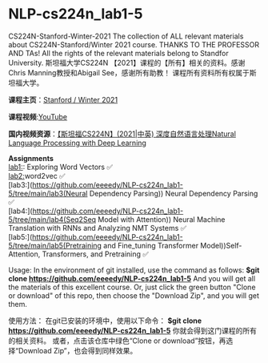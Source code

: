 # NLP-cs224n_lab1-5
CS224N-Stanford-Winter-2021
The collection of ALL relevant materials about CS224N-Stanford/Winter 2021 course. THANKS TO THE PROFESSOR AND TAs!
All the rights of the relevant materials belong to Standfor University.
斯坦福大学CS224N 【2021】课程的【所有】相关的资料。感谢Chris Manning教授和Abigail See，感谢所有助教！
课程所有资料所有权属于斯坦福大学。

__课程主页__：[Stanford / Winter 2021](http://web.stanford.edu/class/cs224n/)

__课程视频__:[YouTube](https://www.youtube.com/watch?v=rmVRLeJRkl4&list=PLoROMvodv4rOSH4v6133s9LFPRHjEmbmJ&index=1)

__国内视频资源__：[【斯坦福CS224N】(2021|中英) 深度自然语言处理Natural Language Processing with Deep Learning](https://www.bilibili.com/video/BV18Y411p79k/?spm_id_from=333.337.search-card.all.click&vd_source=383492af990fc99e468d8084dc0e2e30)


__Assignments__ <br />
[lab1:](https://github.com/eeeedy/NLP-cs224n_lab1-5/tree/main/lab1): Exploring Word Vectors ✅<br />
[lab2:](https://github.com/eeeedy/NLP-cs224n_lab1-5/tree/main/lab2)word2vec ✅<br />
[lab3:](https://github.com/eeeedy/NLP-cs224n_lab1-5/tree/main/lab3(Neural Dependency Parsing)) Neural Dependency Parsing ✅ <br />
[lab4:](https://github.com/eeeedy/NLP-cs224n_lab1-5/tree/main/lab4(Seq2Seq Model with Attention)) Neural Machine Translation with RNNs and Analyzing NMT Systems ✅ <br />
[lab5:](https://github.com/eeeedy/NLP-cs224n_lab1-5/tree/main/lab5(Pretraining and Fine_tuning Transformer Model))Self-Attention, Transformers, and Pretraining ✅ <br />


Usage:
In the environment of git installed, use the command as follows:
__$git clone https://github.com/eeeedy/NLP-cs224n_lab1-5__
And you will get all the materials of this excellent course.
Or, just click the green button "Clone or download" of this repo, then choose the "Download Zip", and you will get them.

使用方法：
在git已安装的环境中，使用以下命令：
__$git clone https://github.com/eeeedy/NLP-cs224n_lab1-5__
你就会得到这门课程的所有的相关资料。
或者，点击该仓库中绿色“Clone or download”按钮，再选择“Download Zip”，也会得到同样效果。
